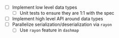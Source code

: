 - [ ] Implement low level data types
  - [ ] Unit tests to ensure they are 1:1 with the spec
- [ ] Implement high level API around data types
- [ ] Parallelize serialization/deserialization via `rayon`
  - [ ] Use `rayon` feature in `dashmap`